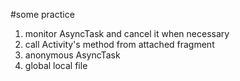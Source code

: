 #some practice
1. monitor AsyncTask and cancel it when necessary
2. call Activity's method from attached fragment
3. anonymous AsyncTask
4. global local file
